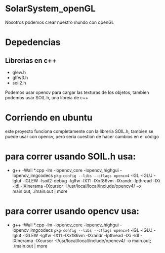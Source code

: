 # SolarSystem_openGL
Nosotros podemos crear nuestro mundo con openGL

# Depedencias
## Librerias en c++
* glew.h
* glfw3.h
* soil2.h

Podemos usar opencv para cargar las texturas de los objetos, tambien podemos usar SOIL.h, una libreia de c++
# Corriendo en ubuntu
este proyecto funciona completamente con la libreria SOIL.h, tambien se puede usar con opencv, pero seria cuestion de hacer cambios en el código
# para correr usando SOIL.h usa:
* g++ -Wall *.cpp -lm -lopencv_core -lopencv_highgui -lopencv_imgcodecs `pkg-config --libs --cflags opencv4` -lGL -lGLU -lglut -lGLEW -lsoil2-debug -lglfw -lX11 -lXxf86vm -lXrandr -lpthread -lXi -ldl -lXinerama -lXcursor -I/usr/local/local/include/opencv4/ -o main.out; ./main.out | more
# para correr usando opencv usa:
* g++ -Wall *.cpp -lm -lopencv_core -lopencv_highgui -lopencv_imgcodecs `pkg-config --libs --cflags opencv4` -lGL -lGLU -lglut -lGLEW -lglfw -lX11 -lXxf86vm -lXrandr -lpthread -lXi -ldl -lXinerama -lXcursor -I/usr/local/local/include/opencv4/ -o main.out; ./main.out | more
